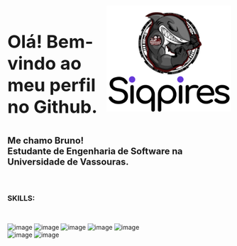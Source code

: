 <img src="siqpires_icon.svg" width="280px" min-width="280px" max-width="280px" align="right" alt="Logo Bruno"/>

<div/>
<h3 style="font-size:40px">Olá! Bem-vindo ao meu perfil no Github.</h3>
<p style="font-size:20px;"><strong>Me chamo Bruno!</br>Estudante de Engenharia de Software na Universidade de Vassouras.</strong></p>

</br>

<h3><strong>SKILLS</strong>:</h3>
</br>

![image](https://img.shields.io/badge/Python-6639da?style=for-the-badge&logo=python&logoColor=white)
![image](https://img.shields.io/badge/JavaScript-6639da?style=for-the-badge&logo=javascript&logoColor=white)
![image](https://img.shields.io/badge/CSS3-6639da?style=for-the-badge&logo=css3&logoColor=white)
![image](https://img.shields.io/badge/React-6639da?style=for-the-badge&logo=react&logoColor=white)
![image](https://img.shields.io/badge/Algorithms-6639da.svg?style=for-the-badge&logo=The-Algorithms&logoColor=white)</br>
![image](https://img.shields.io/badge/PHP-6639da.svg?style=for-the-badge&logo=PHP&logoColor=white)
![image](https://img.shields.io/badge/Figma-6639da.svg?style=for-the-badge&logo=Figma&logoColor=white)

<br>
